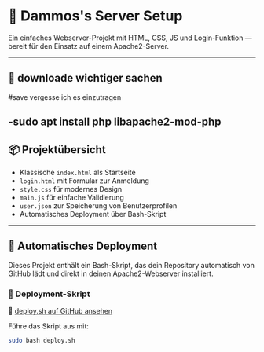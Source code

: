 # 🔐 Dammos's Server Setup

Ein einfaches Webserver-Projekt mit HTML, CSS, JS und Login-Funktion — bereit für den Einsatz auf einem Apache2-Server.

---
##  📄 downloade wichtiger sachen

#save vergesse ich es einzutragen

-sudo apt install php libapache2-mod-php
---

## 📦 Projektübersicht

- Klassische `index.html` als Startseite
- `login.html` mit Formular zur Anmeldung
- `style.css` für modernes Design
- `main.js` für einfache Validierung
- `user.json` zur Speicherung von Benutzerprofilen
- Automatisches Deployment über Bash-Skript

---

## 🚀 Automatisches Deployment

Dieses Projekt enthält ein Bash-Skript, das dein Repository automatisch von GitHub lädt und direkt in deinen Apache2-Webserver installiert.

### 📄 Deployment-Skript

🔗 [deploy.sh auf GitHub ansehen](https://github.com/Dammo44/server/blob/main/deploy.sh)

Führe das Skript aus mit:

```bash
sudo bash deploy.sh
